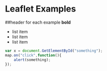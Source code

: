 Leaflet Examples
======================

##header for each example
**bold**
* list item
* list item
* list item

```js
var x = document.GetElementById("something");
map.on("click",function(){
	alert(something);
});
```